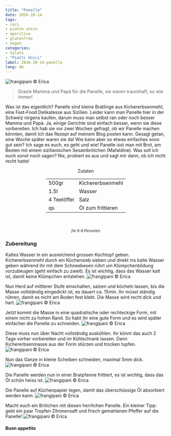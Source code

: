 ```yaml
---
title: "Panelle"
date: 2016-10-14
tags:
- ceci
- piatto unico
- aperitivo
- glutenfree
- vegan
categories:
- Salato
- "Piatti Unici"
label: 2016-10-14-panelle
lang: de
---
```

![](../2016-10-14-panelle/header.jpg "frangipani © Erica")

> Grazie Mamma und Papà für die Panelle, sie waren traumhaft, so wie immer!

Was ist das eigentlich? Panelle sind kleine Bratlinge aus Kichererbsenmehl, eine Fast-Food Delikatesse aus Sizilien. Leider kann man Panelle hier in der Schweiz nirgens kaufen, darum muss man selbst ran oder noch besser Mamma und Papà. Ja, einige Gerichte sind einfach besser, wenn sie diese vorbereiten. Ich hab sie vor zwei Wochen gefragt, ob wir Panelle machen könnten, damit ich das Rezept auf meinem Blog posten kann. Gesagt getan, eine Woche später waren sie da! Wie kann aber so etwas einfaches sooo gut sein? Ich sage es euch, es geht und wie! Panelle isst man mit Brot, am Besten mit einem sizilianischen Sesambrötchen (Mafaldine). Was soll ich euch sonst noch sagen? Nix, probiert es aus und sagt mir dann, ob ich nicht recht hatte!

<div id="wrapper" style="text-align: center">
  <div id="yourdiv" style="display: inline-block;">
    <div class="ingredients">
      <div class="ingredients-title">Zutaten</div>
      <table>
        <tbody>
          <tr>
            <td>500gr</td>
            <td>Kichererbsenmehl</td>
          </tr>
          <tr>
            <td>1.5l</td>
            <td>Wasser</td>
          </tr>
          <tr>
            <td>4 Teelöffel</td>
            <td>Salz</td>
          </tr>
          <tr>
            <td>qs</td>
            <td>Öl zum frittieren</td>
          </tr>
        </tbody>
      </table>
      <br></br>
      <i class="pull-right" style="font-size: 80%;">für 6-8 Personen</i>
    </div>
  </div>
</div>


<h3>
  <font color="grey">
    <i class="fa-solid fa-gears"></i>
  </font> Zubereitung
</h3>

Kaltes Wasser in ein ausreichend grossen Kochtopf geben. Kichererbsenmehl durch ein Küchensieb sieben und direkt ins kalte Wasser geben während ihr mit dem Schneebesen rührt um Klümpchenbildung vorzubeugen (geht einfach zu zweit). Es ist wichtig, dass das Wasser kalt ist, damit keine Klümpchen entstehen.
![](../2016-10-14-panelle/pentola1.jpg "frangipani © Erica")

Nun Herd auf mittlerer Stufe einschalten, salzen und köcheln lassen, bis die Masse vollständig eingedickt ist, es dauert ca. 15min. Ihr müsst ständig rühren, damit es nicht am Boden fest klebt. Die Masse wird recht dick und hart.
![](../2016-10-14-panelle/pentola2.jpg "frangipani © Erica")

Jetzt kommt die Masse in eine quadratische oder rechteckige Form, mit einem nicht zu hohen Rand. So habt ihr eine gute Form und es wird später einfacher die Panelle zu schneiden.
![](../2016-10-14-panelle/forma.jpg "frangipani © Erica")

Diese muss nun über Nacht vollständig auskühlen. Ihr könnt das auch 2 Tage vorher vorbereiten und im Kühlschrank lassen. Dann Kichererbsenmasse aus der Form stürzen und trocken tupfen.
![](../2016-10-14-panelle/panetto.jpg "frangipani © Erica")

Nun das Ganze in kleine Scheiben schneiden, maximal 5mm dick.
![](../2016-10-14-panelle/tagliate.jpg "frangipani © Erica")

Die Panelle werden nun in einer Bratpfanne frittiert, es ist wichtig, dass das Öl schön heiss ist.
![](../2016-10-14-panelle/friggere.jpg "frangipani © Erica")

Die Panelle auf Küchenpapier legen, damit das überschüssige Öl absorbiert werden kann.
![](../2016-10-14-panelle/risultato1.jpg "frangipani © Erica")

Macht euch ein Brötchen mit diesen herrlichen Panelle. Ein kleiner Tipp: gebt ein paar Tropfen Zitronensaft und frisch gemahlenen Pfeffer auf die Panelle!
![](../2016-10-14-panelle/risultato2.jpg "frangipani © Erica")


<h4>Buon appetito
  <font color="red">
    <i class="fa-regular fa-face-smile"></i>
  </font>
</h4>
